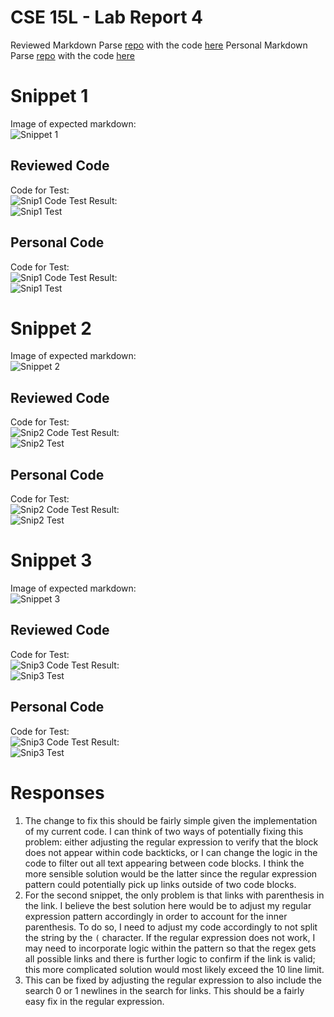 # CSE 15L - Lab Report 4
Reviewed Markdown Parse [repo](https://github.com/ucsd-cse15l-w22/markdown-parse) with the code [here](https://github.com/Josh-Tan-20-09-13/markdown-parse/tree/main/ucParse)
Personal Markdown Parse [repo](https://github.com/Josh-Tan-20-09-13/markdown-parse) with the code [here](https://github.com/Josh-Tan-20-09-13/markdown-parse/tree/main/regexParse)
# Snippet 1
Image of expected markdown:  
![Snippet 1](/lab4-assets/snip1.png)

## Reviewed Code
Code for Test:  
![Snip1 Code](/lab4-assets/ucsnip1.png)
Test Result:  
![Snip1 Test](/lab4-assets/uctest1.png)
## Personal Code
Code for Test:  
![Snip1 Code](/lab4-assets/psnip1.png)
Test Result:  
![Snip1 Test](/lab4-assets/ptest1.png)

# Snippet 2
Image of expected markdown:  
![Snippet 2](/lab4-assets/snip2.png)

## Reviewed Code
Code for Test:  
![Snip2 Code](/lab4-assets/ucsnip2.png)
Test Result:  
![Snip2 Test](/lab4-assets/uctest2.png)
## Personal Code
Code for Test:  
![Snip2 Code](/lab4-assets/psnip2.png)
Test Result:  
![Snip2 Test](/lab4-assets/ptest2.png)

# Snippet 3
Image of expected markdown:  
![Snippet 3](/lab4-assets/snip3.png)

## Reviewed Code
Code for Test:  
![Snip3 Code](/lab4-assets/ucsnip3.png)
Test Result:  
![Snip3 Test](/lab4-assets/uctest3.png)
## Personal Code
Code for Test:  
![Snip3 Code](/lab4-assets/psnip3.png)
Test Result:  
![Snip3 Test](/lab4-assets/ptest3.png)

# Responses
1. The change to fix this should be fairly simple given the implementation of my current code. I can think of two ways of potentially fixing this problem: either adjusting the regular expression to verify that the block does not appear within code backticks, or I can change the logic in the code to filter out all text appearing between code blocks. I think the more sensible solution would be the latter since the regular expression pattern could potentially pick up links outside of two code blocks.
2. For the second snippet, the only problem is that links with parenthesis in the link. I believe the best solution here would be to adjust my regular expression pattern accordingly in order to account for the inner parenthesis. To do so, I need to adjust my code accordingly to not split the string by the `(` character. If the regular expression does not work, I may need to incorporate logic within the pattern so that the regex gets all possible links and there is further logic to confirm if the link is valid; this more complicated solution would most likely exceed the 10 line limit.
3. This can be fixed by adjusting the regular expression to also include the search 0 or 1 newlines in the search for links. This should be a fairly easy fix in the regular expression.
